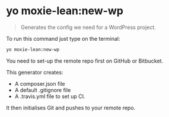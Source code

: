 # yo moxie-lean:new-wp

> Generates the config we need for a WordPress project.

To run this command just type on the terminal: 

```bash
yo moxie-lean:new-wp
```

You need to set-up the remote repo first on GitHub or Bitbucket.

This generator creates: 

- A composer.json file
- A default .gitignore file
- A .travis.yml file to set up CI.

It then initialises Git and pushes to your remote repo.
